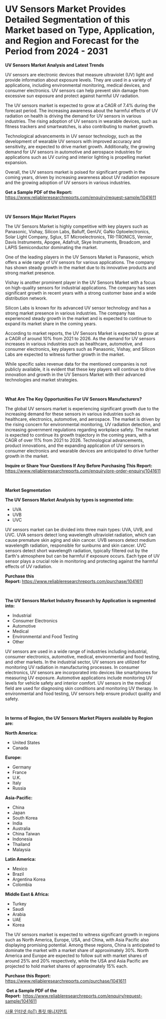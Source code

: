 <p><h1>UV Sensors Market Provides Detailed Segmentation of this Market based on Type, Application, and Region and Forecast for the Period from 2024 - 2031</h1></p><p><strong>UV Sensors Market Analysis and Latest Trends</strong></p>
<p><p>UV sensors are electronic devices that measure ultraviolet (UV) light and provide information about exposure levels. They are used in a variety of applications, including environmental monitoring, medical devices, and consumer electronics. UV sensors can help prevent skin damage from excessive sun exposure and protect against harmful UV radiation.</p><p>The UV sensors market is expected to grow at a CAGR of 7.4% during the forecast period. The increasing awareness about the harmful effects of UV radiation on health is driving the demand for UV sensors in various industries. The rising adoption of UV sensors in wearable devices, such as fitness trackers and smartwatches, is also contributing to market growth.</p><p>Technological advancements in UV sensor technology, such as the development of wearable UV sensors with improved accuracy and sensitivity, are expected to drive market growth. Additionally, the growing demand for UV sensors in automotive and aerospace industries for applications such as UV curing and interior lighting is propelling market expansion.</p><p>Overall, the UV sensors market is poised for significant growth in the coming years, driven by increasing awareness about UV radiation exposure and the growing adoption of UV sensors in various industries.</p></p>
<p><strong>Get a Sample PDF of the Report:&nbsp;</strong> <a href="https://www.reliableresearchreports.com/enquiry/request-sample/1041611">https://www.reliableresearchreports.com/enquiry/request-sample/1041611</a></p>
<p>&nbsp;</p>
<p><strong>UV Sensors Major Market Players</strong></p>
<p><p>The UV Sensors Market is highly competitive with key players such as Panasonic, Vishay, Silicon Labs, Balluff, GenUV, GaNo Optoelectronics, Solar Light Company, Sglux, ST Microelectronics, TRI-TRONICS, Vernier, Davis Instruments, Apogee, Adafruit, Skye Instruments, Broadcom, and LAPIS Semiconductor dominating the market.</p><p>One of the leading players in the UV Sensors Market is Panasonic, which offers a wide range of UV sensors for various applications. The company has shown steady growth in the market due to its innovative products and strong market presence.</p><p>Vishay is another prominent player in the UV Sensors Market with a focus on high-quality sensors for industrial applications. The company has seen significant growth in recent years with a strong customer base and a wide distribution network.</p><p>Silicon Labs is known for its advanced UV sensor technology and has a strong market presence in various industries. The company has experienced steady growth in the market and is expected to continue to expand its market share in the coming years.</p><p>According to market reports, the UV Sensors Market is expected to grow at a CAGR of around 10% from 2021 to 2026. As the demand for UV sensors increases in various industries such as healthcare, automotive, and consumer electronics, key players such as Panasonic, Vishay, and Silicon Labs are expected to witness further growth in the market.</p><p>While specific sales revenue data for the mentioned companies is not publicly available, it is evident that these key players will continue to drive innovation and growth in the UV Sensors Market with their advanced technologies and market strategies.</p></p>
<p>&nbsp;</p>
<p><strong>What Are The Key Opportunities For UV Sensors Manufacturers?</strong></p>
<p><p>The global UV sensors market is experiencing significant growth due to the increasing demand for these sensors in various industries such as healthcare, electronics, automotive, and aerospace. The market is driven by the rising concern for environmental monitoring, UV radiation detection, and increasing government regulations regarding workplace safety. The market is expected to continue its growth trajectory in the coming years, with a CAGR of over 11% from 2021 to 2026. Technological advancements, product innovations, and the expanding application of UV sensors in consumer electronics and wearable devices are anticipated to drive further growth in the market.</p></p>
<p><strong>Inquire or Share Your Questions If Any Before Purchasing This Report:</strong> <a href="https://www.reliableresearchreports.com/enquiry/pre-order-enquiry/1041611">https://www.reliableresearchreports.com/enquiry/pre-order-enquiry/1041611</a></p>
<p>&nbsp;</p>
<p><strong>Market Segmentation</strong></p>
<p><strong>The UV Sensors Market Analysis by types is segmented into:</strong></p>
<p><ul><li>UVA</li><li>UVB</li><li>UVC</li></ul></p>
<p><p>UV sensors market can be divided into three main types: UVA, UVB, and UVC. UVA sensors detect long wavelength ultraviolet radiation, which can cause premature skin aging and skin cancer. UVB sensors detect medium wavelength radiation, responsible for sunburns and skin cancer. UVC sensors detect short wavelength radiation, typically filtered out by the Earth's atmosphere but can be harmful if exposure occurs. Each type of UV sensor plays a crucial role in monitoring and protecting against the harmful effects of UV radiation.</p></p>
<p><strong>Purchase this Report:&nbsp;</strong><a href="https://www.reliableresearchreports.com/purchase/1041611">https://www.reliableresearchreports.com/purchase/1041611</a></p>
<p>&nbsp;</p>
<p><strong>The UV Sensors Market Industry Research by Application is segmented into:</strong></p>
<p><ul><li>Industrial</li><li>Consumer Electronics</li><li>Automotive</li><li>Medical</li><li>Environmental and Food Testing</li><li>Other</li></ul></p>
<p><p>UV sensors are used in a wide range of industries including industrial, consumer electronics, automotive, medical, environmental and food testing, and other markets. In the industrial sector, UV sensors are utilized for monitoring UV radiation in manufacturing processes. In consumer electronics, UV sensors are incorporated into devices like smartphones for measuring UV exposure. Automotive applications include monitoring UV levels for vehicle safety and interior comfort. UV sensors in the medical field are used for diagnosing skin conditions and monitoring UV therapy. In environmental and food testing, UV sensors help ensure product quality and safety.</p></p>
<p>&nbsp;</p>
<p><strong>In terms of Region, the UV Sensors Market Players available by Region are:</strong></p>
<p>
    <p> <strong> North America: </strong>
        <ul>
            <li>United States</li>
            <li>Canada</li>
        </ul>
        </p> 
    <p> <strong> Europe: </strong>
        <ul>
            <li>Germany</li>
            <li>France</li>
            <li>U.K.</li>
            <li>Italy</li>
            <li>Russia</li>
        </ul>
        </p> 
    <p> <strong> Asia-Pacific: </strong>
        <ul>
            <li>China</li>
            <li>Japan</li>
            <li>South Korea</li>
            <li>India</li>
            <li>Australia</li>
            <li>China Taiwan</li>
            <li>Indonesia</li>
            <li>Thailand</li>
            <li>Malaysia</li>
        </ul>
        </p> 
    <p> <strong> Latin America: </strong>
        <ul>
            <li>Mexico</li>
            <li>Brazil</li>
            <li>Argentina Korea</li>
            <li>Colombia</li>
        </ul>
        </p> 
    <p> <strong> Middle East & Africa: </strong>
        <ul>
            <li>Turkey</li>
            <li>Saudi</li>
            <li>Arabia</li>
            <li>UAE</li>
            <li>Korea</li>
        </ul>
    </p>
    </p>
<p><p>The UV sensors market is expected to witness significant growth in regions such as North America, Europe, USA, and China, with Asia Pacific also displaying promising potential. Among these regions, China is anticipated to dominate the market with a market share of approximately 30%. North America and Europe are expected to follow suit with market shares of around 25% and 20% respectively, while the USA and Asia Pacific are projected to hold market shares of approximately 15% each.</p></p>
<p><strong>Purchase this Report: </strong><a href="https://www.reliableresearchreports.com/purchase/1041611">https://www.reliableresearchreports.com/purchase/1041611</a></p>
<p>&nbsp;<strong>Get a Sample PDF of the Report:&nbsp;&nbsp;</strong><a href="https://www.reliableresearchreports.com/enquiry/request-sample/1041611">https://www.reliableresearchreports.com/enquiry/request-sample/1041611</a></p>
<p><strong></strong></p>
<p><p><a href="https://github.com/qpfbabw35734906/Market-Research-Report-List-1/blob/main/618551711659.md">사물 인터넷 (IoT) 플릿 매니지먼트</a></p></p>